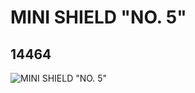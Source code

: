 # MINI SHIELD "NO. 5"
## 14464
![MINI SHIELD "NO. 5"](https://lc-www-live-s.legocdn.com/media/bricks/5/2/6039770.jpg)